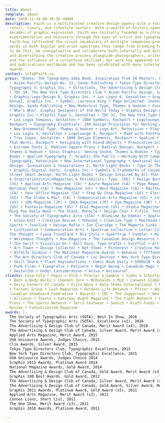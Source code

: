 ```yaml
---
title: About
template: about
date: 2018-11-18 08:30:39 +0000
description: Faith is a multifaceted creative design agency with a focus on fashion,
  retail, luxury, and lifestyle sectors. With a wealth of history spanning over two
  decades of graphic expression, Faith was initially founded as a chrysalis of design
  experimentation and discovery through the eyes of artist and typographer, Paul Sych.
  Faith has cultivated the visual vocabulary of multiple companies—producing prolific
  works in both digital and print spectrums that range from branding to motion design.
  To do this, we conceptualize and collaborate both internally and externally—purifying
  and diversifying the creative process alongside photographers, writers, producers,
  and the influence of a collective skillset. Our work has appeared in numerous books
  and publications worldwide and has been celebrated with many international design
  awards.
contact: info@faith.ca
press: "Books: The Typography Idea Book, Inspiration from 50 Masters, Laurence King
  • Asian Pacific Design No. 12, Sandu Publishing • Tokyo Type Directors Club • Graphis
  Typography 3, Graphis Inc. • Directions, The Advertising & Design Club of Canada
  • TDC 34, The New York Type Directors Club • Asian Pacific Design, Sandu Publishing
  • Graphis Logo Design 8, Graphis Inc. • Los Logos 6, Gestalten • Graphis Photography
  Annual, Graphis Inc. • Symbol, Laurence King • Page Unlimited: Innovations in Layout
  Design, Sandu Publishing • New Modernist Type, Thames & Hudson • Fuse 1-20, Taschen
  • Who’s Who?, Graphic Designers of the World Today • Graphis Design Annual 2011,
  Graphis Inc • Playful Type 2, Gestalten • TDC 31, The New York Type Directors Club
  • Los Logos Compass, Gestalten • 1000 Symbols, Rockport • Logolounge Master Library,
  Rockport • Typography Essentials: 100 Design Principles for Working with Type, Rockport
  • New Ornamental Type, Thames & Hudson • Logo-Art, Rotovision • Playful Type, Gestalten
  • Los Logos 4, Gestalten • Logolounge 4, Rockport • Made with FontFont, BIS Publishers
  • Tres Logos, Gestalten • 1000 Design Elements, Rockport • Spatium • Identity Design
  That Works, Rockport • Designing with Found Objects • Provocative Graphics, Rockport
  • Extreme Fonts 2, Madison Square Press • Radical Design, Rockport • Moving Type,
  Thames & Hudson • Sonic Graphics: Seeing Sound, Thames & Hudson • Typology, Chronicle
  Books • Applied Typography 7, Graphic Sha Pub Co • Working With Computer Type: Experimental
  Typography, Rotovision • New International Typography • Emotional Digital • Graphic
  Design: Innovations & Inspirations 2, North Light Books • Type In The Digital Age
  • Graphis Digital Fonts, Graphis Inc • Symbols & Trademarks of Canada, Picador •
  Street Smart Design, North Light Books • Design Inspired By All That Jazz, Innovations
  & Inspirations\n\n\nMagazines & Periodicals: Typo, (DE) • Design Bureau Magazine
  (US) • Applied Arts Magazine (CA) • Azure Magazine (CA) • Page Magazine (DE) • The
  National Post (CA) • How Magazine (US) • West Magazine (CA) • Masthead Magazine
  (CA) • Your Office Magazine (CA) • Step By Step Magazine (US) • Electronic Magazine
  (US) • The Globe & Mail (CA) • Communication Arts Magazine (US) • Letter Arts Magazine
  (US) • iDN Magazine (JP) • IDEA Magazine (JP) • Eye Magazine (UK) • Confetti Magazine
  (US) • Fontasia Magazine (US) • EC&I Magazine (US) • Studio Magazine (CA) \n\n\nOnline:
  Ming Pao Daily News • The Stack, Monocle • Design Chat • Y-File, York University
  • The Society of Typographic Arts (STA) • BlueLine By Domtar • Applied Arts Magazine
  • Grain Edit • Creative Review • hhhound • Creative Type • Masthead On-Line • Clio
  Sports • Jsonline • Design Mafia • Ian Claridge • The Magenta Links • idN World
  • Lichtconlon • Communication Arts • Spectrum Collective • Letter Cult • Change
  The Thought • Cyana Trendland • Bla Style • Spek*Trum • Tumbler • My Still Life
  • Welshmans Thoughts • How Magazine • The Canadian Design Resource • What Make Us
  • The Serif • Visualize Us • Ball Dora, Typo-Grafik • Coroflot • Art Net Worker
  • Art Tower • Design Collector • Net Vibes • Pinterest • Creative Mornings • Graphis
  • Alfalfa Studios • The National Magazine Awards • Behance • ffffound • Indulgy
  • The Art Directors Club of Canada • Luc Devroye • New York Type Directors Club
  • Skill Share • Flash Reproductions • Comic Book Daily • 1006w10 • Quarto Knows
  • Punk Films • Tipografia • Polyvore • Begin Being • Canadian Mags • IDEA Magazine
  • Gestalten • Under Consideration • Ariva • Unisource"
clients: Coca-Cola • Pepsi • Ford • Proctor & Gamble • Simon & Schuster • Harlequin
  • Bath & Body Works • Channel Zero • McDonalds • MLB • Canwest Global • NBA • Jugnoo
  • Dairy Farmers Of Canada • Pizza Nova • Bata Shoes International • NHL • Footlocker
  • Forzani Group • Lush Magazine • Outdoor Life Network • Pfizer • Warner Bros •
  Canadian Snowboard Federation • Bacardi • CBC • The Juggernaut • New Line Cinema
  • Alliance • Toyota • Saturday Night Magazine • The Fight Network • Harvard University
  Press • The Sports Network • Terra Footwear • Swatch • Kraft Foods • Harvard Business
  Review • Fshnunlimited Magazine
awards: |-
  The Society of Typographic Arts (SOTA), Best In Show, 2016
  The Society of Typographic Arts (SOTA), Excellence (x2), 2016
  The Advertising & Design Club of Canada, Merit Award (x4), 2016
  The Advertising & Design Club of Canada, Silver Award, Merit Award (x4), 2015
  Applied Arts Magazine, Merit Award, 2015
  UVA Unisource Awards, Judges Choice, 2015
  Clio Awards, Silver Award, 2015
  Tokyo Type Directors Club, Typographic Excellence, 2015
  New York Type Directors Club, Typographic Excellence, 2015
  UVA Unisource Awards, Judges Choice 2014
  Graphis 2015 Awards, Platinum Award 2014
  National Magazine Awards, Gold Award, 2014
  The Advertising & Design Club of Canada, Gold Award, Merit Award (x3), 2014
  Graphis 100 Best Awards, Gold Award, 2012
  The Advertising & Design Club of Canada, Silver Award, Merit Award (x4), 2012
  The Advertising & Design Club of Canada, Gold Award, Silver Award, Merit Award (x3), 2011
  Graphis 2011 Awards, Platinum Award, Gold Award (x5), 2011
  Applied Arts Magazine, Merit Award (x3), 2011
  Cannes Lions, Short List, 2011
  The One Show, Merit Award (x3), 2011
  Graphis 2010 Awards, Platinum Award, 2011

---
```

